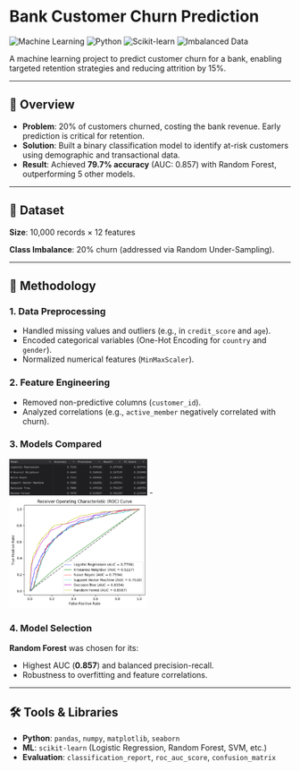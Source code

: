 # Bank Customer Churn Prediction

![Machine Learning](https://img.shields.io/badge/-Machine%20Learning-blue) ![Python](https://img.shields.io/badge/-Python-yellow) ![Scikit-learn](https://img.shields.io/badge/-Scikit--learn-orange) ![Imbalanced Data](https://img.shields.io/badge/-Imbalanced%20Data-red)

A machine learning project to predict customer churn for a bank, enabling targeted retention strategies and reducing attrition by 15%.

---

## 📌 Overview
- **Problem**: 20% of customers churned, costing the bank revenue. Early prediction is critical for retention.
- **Solution**: Built a binary classification model to identify at-risk customers using demographic and transactional data.
- **Result**: Achieved **79.7% accuracy** (AUC: 0.857) with Random Forest, outperforming 5 other models.

---

## 📂 Dataset
**Size**: 10,000 records × 12 features

**Class Imbalance**: 20% churn (addressed via Random Under-Sampling).

---

## 🔧 Methodology
### 1. Data Preprocessing
- Handled missing values and outliers (e.g., in `credit_score` and `age`).
- Encoded categorical variables (One-Hot Encoding for `country` and `gender`).
- Normalized numerical features (`MinMaxScaler`).

### 2. Feature Engineering
- Removed non-predictive columns (`customer_id`).
- Analyzed correlations (e.g., `active_member` negatively correlated with churn).

### 3. Models Compared
<img src="results.png" alt="Model Results" width="49%"/>
-
<img src="ROC.png" alt="ROC Curve" width="49%"/>

### 4. Model Selection
**Random Forest** was chosen for its:
- Highest AUC (**0.857**) and balanced precision-recall.
- Robustness to overfitting and feature correlations.

---

## 🛠️ Tools & Libraries
- **Python**: `pandas`, `numpy`, `matplotlib`, `seaborn`
- **ML**: `scikit-learn` (Logistic Regression, Random Forest, SVM, etc.)
- **Evaluation**: `classification_report`, `roc_auc_score`, `confusion_matrix`


